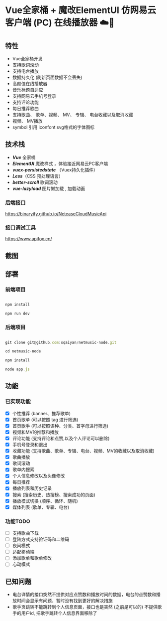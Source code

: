 Vue全家桶 + 魔改ElementUI 仿网易云客户端 (PC) 在线播放器 ☁️🎵
===

特性 
---
* Vue全家桶开发
* 支持歌词滚动
* 支持电台播放
* 数据持久化 (刷新页面数据不会丢失)
* 高颜值在线播放器 
* 音乐标题自适应
* 支持网易云手机号登录
* 支持评论功能
* 每日推荐歌曲
* 支持歌曲、 歌单、视频、 MV、 专辑、 电台收藏以及取消收藏
* 视频、 MV播放
* symbol 引用 iconfont svg格式的字体图标


技术栈
---
* ***Vue*** 全家桶
* ***ElementUI*** 魔改样式 ，体验接近网易云PC客户端
* ***vuex-persistedstate*** （Vuex持久化插件）
* ***Less***（CSS 预处理语言）
* ***better-scroll*** 歌词滚动
* ***vue-lazyload*** 图片懒加载 , 加载动画

### 后端接口 ###
https://binaryify.github.io/NeteaseCloudMusicApi

### 接口调试工具 ###
https://www.apifox.cn/

截图
---


部署
---
### 前端项目 ###
```JavaScript

npm install

npm run dev

```
### 后端项目 ###
```JavaScript

git clone git@github.com:sqaiyan/netmusic-node.git

cd netmusic-node 

npm install 

node app.js

```

功能
---
### 已实现功能 ###
- [X] 个性推荐 (banner、推荐歌单)
- [X] 首页歌单 (可以按照 tag 进行筛选)
- [X] 首页歌手 (可以按照语种、分类、首字母进行筛选)
- [X] 视频和MV的推荐和播放
- [X] 评论功能 (支持评论和点赞,以及个人评论可以删除)
- [X] 手机号登录和退出
- [X] 收藏功能 (支持歌曲、歌单、专辑、电台、视频、MV的收藏以及取消收藏)
- [X] 歌曲播放 
- [X] 歌词滚动 
- [X] 歌单内搜索
- [X] 个人信息修改以及头像修改
- [X] 每日推荐
- [X] 播放列表和历史记录
- [X] 搜索 (搜索历史、热搜榜、搜索成功的页面)
- [X] 播放模式切换 (顺序、循环、随机)
- [X] 媒体列表 (歌单、专辑、电台)

### 功能TODO ###
- [ ] 支持歌曲下载
- [ ] 登陆方式支持验证码和二维码
- [ ] 夜间模式
- [ ] 适配移动端
- [ ] 添加歌单和歌单修改
- [ ] 心动模式

已知问题
---
* 电台详情的接口突然不提供对应点赞数和播放时间的数据，电台的点赞数和播放时间会显示有问题，暂时没有找到更好的解决措施
* 歌手页跳转不能跳转到个人信息页面，接口也是突然 (之前是可以的) 不提供歌手的用户id, 把歌手跳转个人信息界面移除了
